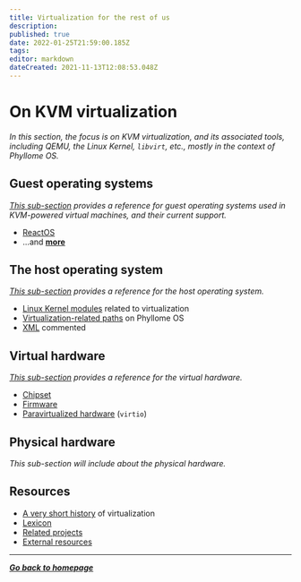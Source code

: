 ```yaml
---
title: Virtualization for the rest of us
description: 
published: true
date: 2022-01-25T21:59:00.185Z
tags: 
editor: markdown
dateCreated: 2021-11-13T12:08:53.048Z
---
```


# On KVM virtualization

*In this section, the focus is on KVM virtualization, and its associated tools, including QEMU, the Linux Kernel, `libvirt`, etc., mostly in the context of Phyllome OS.* 

## Guest operating systems

*[This sub-section](/virt/guest) provides a reference for guest operating systems used in KVM-powered virtual machines, and their current support.*

* [ReactOS](/virt/guest/reactos)
* ...and [**more**](/virt/guest)

## The host operating system

*[This sub-section](/virt/host) provides a reference for the host operating system.*

* [Linux Kernel modules](/virt/host/modules) related to virtualization
* [Virtualization-related paths](/virt/host/paths) on Phyllome OS
* [XML](/virt/host/xml) commented

## Virtual hardware

*[This sub-section](/virt/vm) provides a reference for the virtual hardware.*

* [Chipset](/virt/vm/chipset)
* [Firmware](/virt/vm/firmware)
* [Paravirtualized hardware](/virt/vm/virtio) (`virtio`)

## Physical hardware

*This sub-section will include about the physical hardware.*

## Resources

* [A very short history](/virt/history) of virtualization
* [Lexicon](/virt/lexicon)
* [Related projects](/virt/projects)
* [External resources](/virt/resources)

---

*[**Go back to homepage**](/)*